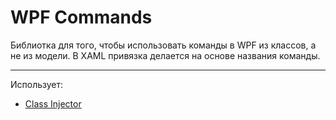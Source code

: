 # WPF Commands
Библиотка для того, чтобы использовать команды в WPF из классов, а не из модели. В XAML привязка делается на основе названия команды.
___
Использует:
- [Class Injector](https://github.com/telikey/ClassInjector)
